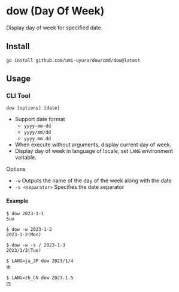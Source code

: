 dow (Day Of Week)
=================

Display day of week for specified date.


Install
-------

```shell
go install github.com/umi-uyura/dow/cmd/dow@latest
```


Usage
-----

### CLI Tool

```shell
dow [options] [date]
```

* Support date format
  - `yyyy-mm-dd`
  - `yyyy/mm/dd`
  - `yyyy.mm.dd`
* When execute without arguments, display current day of week.
* Display day of week in language of locale, set `LANG` environment variable.

Options

* `-w` Outputs the name of the day of the week along with the date
* `-s <separator>` Specifies the date separator

#### Example

```shell
$ dow 2023-1-1
Sun

$ dow -w 2023-1-2
2023-1-2(Mon)

$ dow -w -s / 2023-1-3
2023/1/3(Tue)

$ LANG=ja_JP dow 2023/1/4
水

$ LANG=zh_CN dow 2023.1.5
四
```
